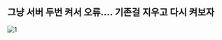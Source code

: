 ## 그냥 서버 두번 켜서 오류.... 기존걸 지우고 다시 켜보자 
![1](https://user-images.githubusercontent.com/110442250/196581110-742e6651-ffa9-4c67-8ee9-1205ec5d11ee.jpg)
 
